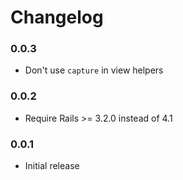 # Changelog

### 0.0.3

* Don't use `capture` in view helpers

### 0.0.2

* Require Rails >= 3.2.0 instead of 4.1

### 0.0.1

* Initial release